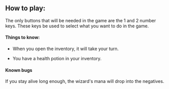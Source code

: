 ## How to play:

The only buttons that will be needed in the game are the 1 and 2 number keys. These keys be used to select what you want to do in the game.

#### Things to know:

- When you open the inventory, it will take your turn.

- You have a health potion in your inventory.

#### Known bugs

If you stay alive long enough, the wizard's mana will drop into the negatives.